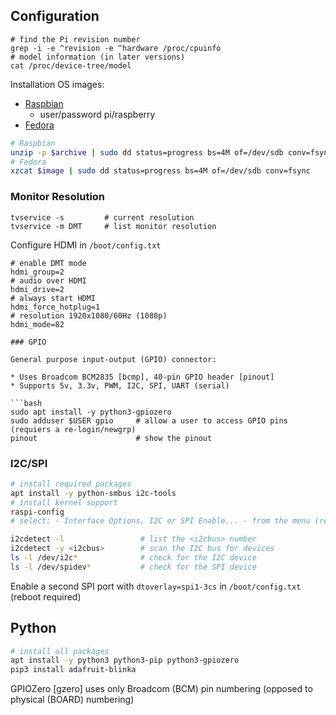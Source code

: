## Configuration

```
# find the Pi revision number
grep -i -e ^revision -e ^hardware /proc/cpuinfo
# model information (in later versions)
cat /proc/device-tree/model     
```

Installation OS images:

* [Raspbian](https://www.raspberrypi.org/downloads/raspbian/)
  - user/password pi/raspberry
* [Fedora](https://fedoraproject.org/wiki/Architectures/ARM/Raspberry_Pi)

```bash
# Raspbian
unzip -p $archive | sudo dd status=progress bs=4M of=/dev/sdb conv=fsync
# Fedora
xzcat $image | sudo dd status=progress bs=4M of=/dev/sdb conv=fsync
```

### Monitor Resolution

```
tvservice -s         # current resolution
tvservice -m DMT     # list monitor resolution
```

Configure HDMI in `/boot/config.txt`

```
# enable DMT mode
hdmi_group=2
# audio over HDMI
hdmi_drive=2
# always start HDMI
hdmi_force_hotplug=1
# resolution 1920x1080/60Hz (1080p)
hdmi_mode=82

### GPIO

General purpose input-output (GPIO) connector:

* Uses Broadcom BCM2835 [bcmp], 40-pin GPIO header [pinout]
* Supports 5v, 3.3v, PWM, I2C, SPI, UART (serial)

```bash
sudo apt install -y python3-gpiozero
sudo adduser $USER gpio     # allow a user to access GPIO pins (requiers a re-login/newgrp)
pinout                      # show the pinout
```

### I2C/SPI

```bash
# install required packages
apt install -y python-smbus i2c-tools
# install kernel support
raspi-config
# select: - Interface Options, I2C or SPI Enable... - from the menu (reboot required)
```
```bash
i2cdetect -l                 # list the <i2cbus> number
i2cdetect -y <i2cbus>        # scan the I2C bus for devices    
ls -l /dev/i2c*              # check for the I2C device
ls -l /dev/spidev*           # check for the SPI device
```

Enable a second SPI port with `dtoverlay=spi1-3cs` in `/boot/config.txt` (reboot required)

## Python

```bash
# install all packages
apt install -y python3 python3-pip python3-gpiozero
pip3 install adafruit-blinka
```

GPIOZero [gzero] uses only Broadcom (BCM) pin numbering (opposed to physical (BOARD) numbering)

